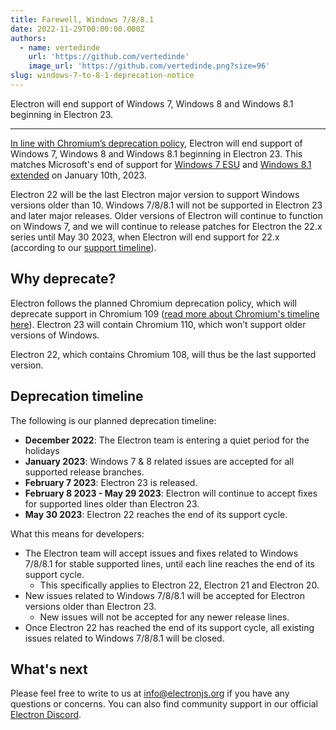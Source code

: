 ```yaml
---
title: Farewell, Windows 7/8/8.1
date: 2022-11-29T00:00:00.000Z
authors:
  - name: vertedinde
    url: 'https://github.com/vertedinde'
    image_url: 'https://github.com/vertedinde.png?size=96'
slug: windows-7-to-8-1-deprecation-notice
---
```


Electron will end support of Windows 7, Windows 8 and Windows 8.1 beginning in Electron 23.

---

[In line with Chromium’s deprecation policy](https://support.google.com/chrome/thread/185534985/sunsetting-support-for-windows-7-8-8-1-in-early-2023?hl=en), Electron will end support of Windows 7, Windows 8 and Windows 8.1 beginning in Electron 23. This matches Microsoft's end of support for [Windows 7 ESU](https://docs.microsoft.com/en-US/lifecycle/faq/extended-security-updates) and [Windows 8.1 extended](https://support.microsoft.com/en-us/windows/windows-8-1-support-will-end-on-january-10-2023-3cfd4cde-f611-496a-8057-923fba401e93) on January 10th, 2023.

Electron 22 will be the last Electron major version to support Windows versions older than 10. Windows 7/8/8.1 will not be supported in Electron 23 and later major releases. Older versions of Electron will continue to function on Windows 7, and we will continue to release patches for Electron the 22.x series until May 30 2023, when Electron will end support for 22.x (according to our [support timeline](https://www.electronjs.org/docs/latest/tutorial/electron-timelines)).

## Why deprecate?

Electron follows the planned Chromium deprecation policy, which will deprecate support in Chromium 109 ([read more about Chromium's timeline here](https://support.google.com/chrome/thread/185534985/sunsetting-support-for-windows-7-8-8-1-in-early-2023?hl=en)). Electron 23 will contain Chromium 110, which won’t support older versions of Windows.

Electron 22, which contains Chromium 108, will thus be the last supported version.

## Deprecation timeline

The following is our planned deprecation timeline:

- **December 2022**: The Electron team is entering a quiet period for the holidays
- **January 2023**: Windows 7 & 8 related issues are accepted for all supported release branches.
- **February 7 2023**: Electron 23 is released.
- **February 8 2023 - May 29 2023**: Electron will continue to accept fixes for supported lines older than Electron 23.
- **May 30 2023**: Electron 22 reaches the end of its support cycle.

What this means for developers:

- The Electron team will accept issues and fixes related to Windows 7/8/8.1 for stable supported lines, until each line reaches the end of its support cycle.
  - This specifically applies to Electron 22, Electron 21 and Electron 20.
- New issues related to Windows 7/8/8.1 will be accepted for Electron versions older than Electron 23.
  - New issues will not be accepted for any newer release lines.
- Once Electron 22 has reached the end of its support cycle, all existing issues related to Windows 7/8/8.1 will be closed.

## What's next

Please feel free to write to us at info@electronjs.org if you have any questions or concerns. You can also find community support in our official [Electron Discord](https://discord.gg/electronjs).
